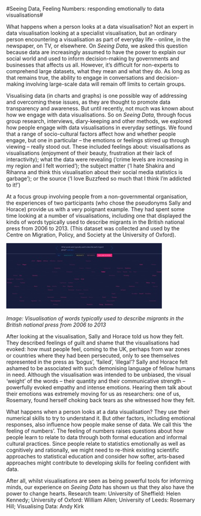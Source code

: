 #Seeing Data, Feeling Numbers: responding emotionally to data visualisations#

What happens when a person looks at a data visualisation? Not an expert in data visualisation looking at a specialist visualisation, but an ordinary person encountering a visualisation as part of everyday life – online, in the newspaper, on TV, or elsewhere. On _Seeing Data_, we asked this question because data are increasingly assumed to have the power to explain our social world and used to inform decision-making by governments and businesses that affects us all. However, it’s difficult for non-experts to comprehend large datasets, what they mean and what they do. As long as that remains true, the ability to engage in conversations and decision-making involving large-scale data will remain off limits to certain groups. 

Visualising data (in charts and graphs) is one possible way of addressing and overcoming these issues, as they are thought to promote data transparency and awareness. But until recently, not much was known about how we engage with data visualisations. So on _Seeing Data_, through focus group research, interviews, diary-keeping and other methods, we explored how people engage with data visualisations in everyday settings. We found that a range of socio-cultural factors affect how and whether people engage, but one in particular – the emotions or feelings stirred up through viewing – really stood out. These included feelings about: visualisations as visualisations (enjoyment of their beauty, frustration at their lack of interactivity); what the data were revealing (‘crime levels are increasing in my region and I felt worried’); the subject matter (‘I hate Shakira and Rihanna and think this visualisation about their social media statistics is garbage’); or the source (‘I love Buzzfeed so much that I think I’m addicted to it!’)

At a focus group involving people from a non-governmental organisation, the experiences of two participants (who chose the pseudonyms Sally and Horace) provide us with a very poignant example. They had spent some time looking at a number of visualisations, including one that displayed the kinds of words typically used to describe migrants in the British national press from 2006 to 2013. (This dataset was collected and used by the Centre on Migration, Policy, and Society at the University of Oxford). 

![image: Visualisation of words typically used to describe migrants in the British national press from 2006 to 2013](Images/08.jpg)

_Image: Visualisation of words typically used to describe migrants in the British national press from 2006 to 2013_

After looking at the visualisation, Sally and Horace told us how they felt. They described feelings of guilt and shame that the visualisations had evoked: how must people feel, coming to the UK, perhaps from war zones or countries where they had been persecuted, only to see themselves represented in the press as ‘bogus’, ‘failed’, ‘illegal’? Sally and Horace felt ashamed to be associated with such demonising language of fellow humans in need. Although the visualisation was intended to be unbiased, the visual ‘weight’ of the words – their quantity and their communicative strength – powerfully evoked empathy and intense emotions. Hearing them talk about their emotions was extremely moving for us as researchers: one of us, Rosemary, found herself choking back tears as she witnessed how they felt.

What happens when a person looks at a data visualisation? They use their numerical skills to try to understand it. But other factors, including emotional responses, also influence how people make sense of data. We call this ‘the feeling of numbers’. The feeling of numbers raises questions about how people learn to relate to data through both formal education and informal cultural practices. Since people relate to statistics emotionally as well as cognitively and rationally, we might need to re-think existing scientific approaches to statistical education and consider how softer, arts-based approaches might contribute to developing skills for feeling confident with data.

After all, whilst visualisations are seen as being powerful tools for informing minds, our experience on _Seeing Data_ has shown us that they also have the power to change hearts. 
Research team: University of Sheffield: Helen Kennedy; University of Oxford: William Allen; University of Leeds: Rosemary Hill; Visualising Data: Andy Kirk
